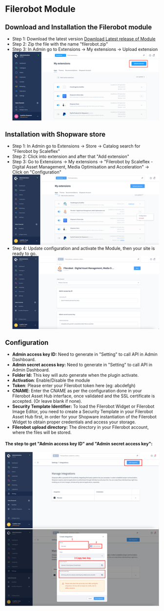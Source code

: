 # Filerobot Module

## Download and Installation the Filerobot module

- Step 1: Download the latest version [Download Latest release of Module](https://github.com/scaleflex/shopware-filerobot-plugin/releases)
- Step 2: Zip the file with the name "filerobot.zip"
- Step 3: In Admin go to Extensions -> My extensions -> Upload extension
  ![](docs/upload-extension.png)

## Installation with Shopware store

- Step 1: In Admin go to Extensions -> Store -> Catalog search for "Filerobot by Scaleflex"
- Step 2: Click into extension and after that "Add extension"
- Step 3: Go to Extensions -> My extensions -> "Filerobot by Scaleflex - Digital Asset Management, Media Optimisation and Acceleration" -> Click on "Configuration"
  ![](docs/get-configuration.png)
- Step 4: Update configuration and activate the Module, then your site is ready to go.
  ![](docs/configuration.png)

## Configuration
- **Admin access key ID:** Need to generate in "Setting" to call API in Admin Dashboard.
- **Admin secret access key:** Need to generate in "Setting" to call API in Admin Dashboard.
- **Folder Id:**  This key will auto generate when the plugin activate.
- **Activation**: Enable/Disable the module
- **Token**: Please enter your Filerobot token here (eg: abcdefgh)
- **CNAME**: Enter the CNAME as per the configuration done in your Filerobot Asset Hub interface, once validated and the SSL certificate is accepted. (Or leave blank if none).
- **Security Template Identifier:** To load the Filerobot Widget or Filerobot Image Editor, you need to create a Security Template in your Filerobot Asset Hub first, in order for your Shopware instantiation of the Filerobot Widget to obtain proper credentials and access your storage.
- **Filerobot upload directory:** The directory in your Filerobot account, where the files will be stored.

####  The step to get **"Admin access key ID"** and **"Admin secret access key"**:
![](docs/admin-key-1.png)
![](docs/admin-key-2.png)